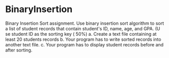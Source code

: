 # BinaryInsertion
Binary Insertion Sort assignment. Use  binary insertion sort algorithm  to sort a list of student  records that  contain  student's ID,  name, age, and GPA.  (U se student ID  as the sorting key ( 50%) a. Create a text file containing at least 20 students records b. Your program has to write sorted records into another text file.  c. Your program has to display student records before and after sorting.
